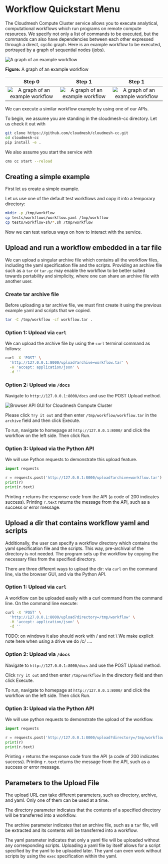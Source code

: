 # Workflow Quickstart Menu

The Cloudmesh Compute Cluster service allows you to execute
analytical, computational workflows which run programs on remote
compute resources. We specify not only a list of commands to be
executed, but the commands can also have dependencies between each
other expressed through a direct, cyclic graph. Here is an example
workflow to be executed, portrayed by a graph of sequential nodes (jobs).


![A graph of an example workflow](images/workflow-example.svg)

**Figure:** A graph of an example workflow

| Step 0             |  Step 1  | Step 1  |
:-------------------------:|:-------------------------:|:-------------------------:|
| ![A graph of an example workflow](images/workflow-example.svg) | ![A graph of an example workflow](images/workflow-example.svg) | ![A graph of an example workflow](images/workflow-example.svg) |





We can execute a similar workflow example by using one of
our APIs.

To begin, we assume you are standing in
the cloudmesh-cc directory. Let us check it out with

```bash
git clone https://github.com/cloudmesh/cloudmesh-cc.git
cd cloudmesh-cc
pip install -e .
```

We also assume you start the service with

```bash
cms cc start --reload
```

## Creating a simple example

First let us create a simple example. 

Let us use one of the default test workflows and copy it into a
temporary directory:


```bash
mkdir -p /tmp/workflow
cp tests/workflows/workflow.yaml /tmp/workflow
cp tests/workflow-sh/*.sh /tmp/workflow
```

Now we can test various ways on how to interact with the service.

## Upload and run a workflow embedded in a tar file

We can upload a singular archive file which contains all the
workflow files, including the yaml specification file and the
scripts. Providing an archive file such as a `tar` or `tar.gz`
may enable the workflow to be better suited towards portability
and simplicity, where one can share an archive file with another
user.

### Create tar archive file

Before uploading a tar archive file, we must first create it
using the previous example yaml and scripts that we copied.

```bash
tar -C /tmp/workflow -cf workflow.tar .
```

### Option 1: Upload via `curl`

We can upload the archive file by using the `curl` terminal
command as follows:

```bash
curl -X 'POST' \
  'http://127.0.0.1:8000/upload?archive=workflow.tar' \
  -H 'accept: application/json' \
  -d ''
```

### Option 2: Upload via `/docs`

Navigate to `http://127.0.0.1:8000/docs` and use
the POST Upload method.

![Browser API GUI for Cloudmesh Compute Cluster](images/upload_api.png)

Please click `Try it out`
and then enter `/tmp/workflow/workflow.tar` in the
`archive` field and then click Execute.

To run, navigate to homepage at `http://127.0.0.1:8000/` and
click the workflow on the left side. Then click Run.

### Option 3: Upload via the Python API

We will use Python requests to demonstrate this upload
feature.

```python
import requests

r = requests.post('http://127.0.0.1:8000/upload?archive=workflow.tar')
print(r)
print(r.text)
```

Printing `r` returns the response code from the API (a code of
200 indicates success). Printing `r.text` returns the message
from the API, such as a success or error message.

## Upload a dir that contains workflow yaml and scripts

Additionally, the user can specify a workflow directory which
contains the yaml specification file and the scripts. This way,
pre-archival of the directory is not needed. The program sets up
the workflow by copying the necessary files from the specified
directory.

There are three different ways to upload the dir: via `curl` on
the command line, via the browser GUI, and via the Python API.

### Option 1: Upload via `curl`

A workflow can be uploaded easily with a curl command from the command
line. On the command line execute:

```bash
curl -X 'POST' \
  'http://127.0.0.1:8000/upload?directory=/tmp/workflow' \
  -H 'accept: application/json' \
  -d ''
```

TODO: on windows it also should work with / and not \ We make explicit note here
when using a drive we do /c/ ....

### Option 2: Upload via `/docs`

Navigate to `http://127.0.0.1:8000/docs` and use
the POST Upload method.

Click `Try it out` and then enter `/tmp/workflow` 
in the directory field and then click Execute.

To run, navigate to homepage at `http://127.0.0.1:8000/` and
click the workflow on the left side. Then click Run.

### Option 3: Upload via the Python API

We will use python requests to demonstrate the upload
of the workflow.

```python
import requests

r = requests.post('http://127.0.0.1:8000/upload?directory=/tmp/workflow')
print(r)
print(r.text)
```

Printing `r` returns the response code from the API (a code of
200 indicates success). Printing `r.text` returns the message
from the API, such as a success or error message.

## Parameters to the Upload File

The upload URL can take different parameters, such as
directory, archive, and yaml. Only one of them can be
used at a time.

The directory parameter indicates that the contents of
a specified directory will be transferred into a workflow.

The archive parameter indicates that an archive file, such
as a `tar` file, will be extracted and its contents will
be transferred into a workflow.

The yaml parameter indicates that only a yaml file will be
uploaded without any corresponding scripts. Uploading a yaml
file by itself allows for a script specified by the yaml 
to be uploaded later. The yaml can even work without scripts
by using the `exec` specification within the yaml.


